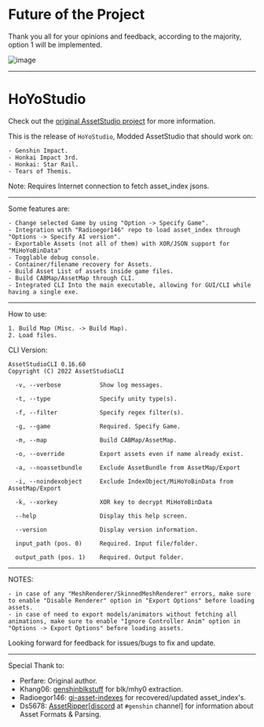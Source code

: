 # Future of the Project

Thank you all for your opinions and feedback, according to the majority, option 1 will be implemented.

![image](https://user-images.githubusercontent.com/32140579/184701764-c4a0ac49-053b-44f9-8e04-587808b6e355.png)
_____________________________________________________________________________________________________________________________
# HoYoStudio
Check out the [original AssetStudio project](https://github.com/Perfare/AssetStudio) for more information.

This is the release of `HoYoStudio`, Modded AssetStudio that should work on:
```
- Genshin Impact.
- Honkai Impact 3rd.
- Honkai: Star Rail.
- Tears of Themis.
```

Note: Requires Internet connection to fetch asset_index jsons.
_____________________________________________________________________________________________________________________________

Some features are:
```
- Change selected Game by using "Option -> Specify Game".
- Integration with "Radioegor146" repo to load asset_index through "Options -> Specify AI version".
- Exportable Assets (not all of them) with XOR/JSON support for "MiHoYoBinData"
- Togglable debug console.
- Container/filename recovery for Assets.
- Build Asset List of assets inside game files.
- Build CABMap/AssetMap through CLI.
- Integrated CLI Into the main executable, allowing for GUI/CLI while having a single exe.
```
_____________________________________________________________________________________________________________________________
How to use:

```
1. Build Map (Misc. -> Build Map).
2. Load files.
```

CLI Version:
```
AssetStudioCLI 0.16.60
Copyright (C) 2022 AssetStudioCLI

  -v, --verbose           Show log messages.

  -t, --type              Specify unity type(s).

  -f, --filter            Specify regex filter(s).

  -g, --game              Required. Specify Game.

  -m, --map               Build CABMap/AssetMap.

  -o, --override          Export assets even if name already exist.

  -a, --noassetbundle     Exclude AssetBundle from AssetMap/Export

  -i, --noindexobject     Exclude IndexObject/MiHoYoBinData from AssetMap/Export

  -k, --xorkey            XOR key to decrypt MiHoYoBinData

  --help                  Display this help screen.

  --version               Display version information.

  input_path (pos. 0)     Required. Input file/folder.

  output_path (pos. 1)    Required. Output folder.
```
_____________________________________________________________________________________________________________________________
NOTES:
```
- in case of any "MeshRenderer/SkinnedMeshRenderer" errors, make sure to enable "Disable Renderer" option in "Export Options" before loading assets.
- in case of need to export models/animators without fetching all animations, make sure to enable "Ignore Controller Anim" option in "Options -> Export Options" before loading assets.
```

Looking forward for feedback for issues/bugs to fix and update.
_____________________________________________________________________________________________________________________________
Special Thank to:
- Perfare: Original author.
- Khang06: [genshinblkstuff](https://github.com/khang06/genshinblkstuff) for blk/mhy0 extraction.
- Radioegor146: [gi-asset-indexes](https://github.com/radioegor146/gi-asset-indexes) for recovered/updated asset_index's.
- Ds5678: [AssetRipper](https://github.com/AssetRipper/AssetRipper)[[discord](https://discord.gg/XqXa53W2Yh) at `#genshin` channel] for information about Asset Formats & Parsing.
